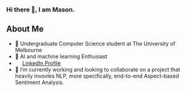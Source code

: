 ### Hi there 👋, I am Mason.

## About Me

- 🌱 Undergraduate Computer Science student at The University of Melbourne
- 💎 AI and machine learning Enthusiast
- <img src="https://camo.githubusercontent.com/10d3f5c685e3583d3200ba7e1e473171a1a765386685e3c98cf98633800a48d0/68747470733a2f2f62656c6f736572766963652e66696c65732e776f726470726573732e636f6d2f323031362f30332f686572726d616e732d6c696e6b6564696e2d6c6f676f2d353030783530302e706e67" width="15" height="15">  [LinkedIn Profile](https://www.linkedin.com/in/zhehong-zhang-1b59291a8/)
- 🔭 I’m currently working and looking to collaborate on a project that heavily invovles NLP, more specifically, end-to-end Aspect-based Sentiment Analysis.

<!--
**Meatssauce/Meatssauce** is a ✨ _special_ ✨ repository because its `README.md` (this file) appears on your GitHub profile.

Here are some ideas to get you started:

- 🔭 I’m currently working on ...
- 🌱 I’m currently learning ...
- 👯 I’m looking to collaborate on ...
- 🤔 I’m looking for help with ...
- 💬 Ask me about ...
- 📫 How to reach me: ...
- 😄 Pronouns: ...
- ⚡ Fun fact: ...
-->
